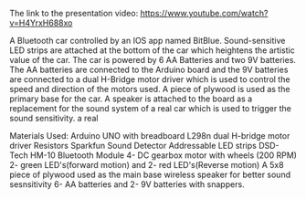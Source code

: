 The link to the presentation video:
https://www.youtube.com/watch?v=H4YrxH688xo


A Bluetooth car controlled by an IOS app named BitBlue. Sound-sensitive LED strips are attached at the bottom of the car which heightens the artistic value of the car. The car is powered by 6 AA Batteries and two 9V batteries. 
  The AA batteries are connected to the Arduino board and the 9V batteries are connected to a dual H-Bridge motor driver which is used to control the speed and direction of the motors used. A piece of plywood is used as the primary base for the car. A speaker is attached to the board as a replacement for the sound system of a real car which is used to trigger the sound sensitivity. a real 

Materials Used:
  Arduino UNO with breadboard 
  L298n dual H-bridge motor driver 
  Resistors
  Sparkfun Sound Detector
  Addressable LED strips
  DSD- Tech HM-10 Bluetooth Module 
  4- DC gearbox motor with wheels (200 RPM) 
  2- green LED's(forward motion) and 2- red LED's(Reverse motion)
  A 5x8 piece of plywood used as the main base 
  wireless speaker for better sound sesnsitivity 
  6- AA batteries and 2- 9V batteries with snappers.
